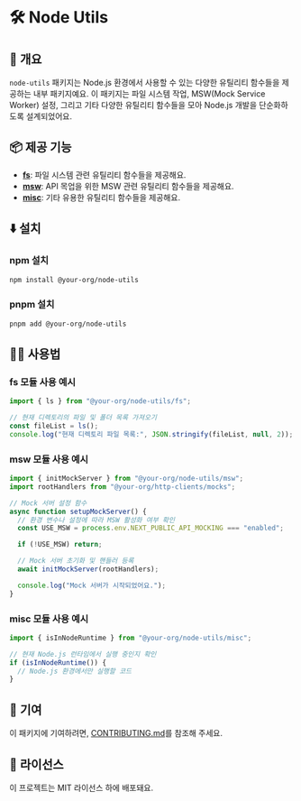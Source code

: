 # 🛠️ Node Utils

## 📖 개요

`node-utils` 패키지는 Node.js 환경에서 사용할 수 있는 다양한 유틸리티 함수들을 제공하는 내부 패키지예요. 이 패키지는 파일 시스템 작업, MSW(Mock Service Worker) 설정, 그리고 기타 다양한 유틸리티 함수들을 모아 Node.js 개발을 단순화하도록 설계되었어요.

## 📦 제공 기능

- **[fs](./src/fs)**: 파일 시스템 관련 유틸리티 함수들을 제공해요.
- **[msw](./src/msw)**: API 목업을 위한 MSW 관련 유틸리티 함수들을 제공해요.
- **[misc](./src/misc)**: 기타 유용한 유틸리티 함수들을 제공해요.

## ⬇️ 설치

### npm 설치

```bash
npm install @your-org/node-utils
```

### pnpm 설치

```bash
pnpm add @your-org/node-utils
```

## 🧑‍💻 사용법

### fs 모듈 사용 예시

```typescript
import { ls } from "@your-org/node-utils/fs";

// 현재 디렉토리의 파일 및 폴더 목록 가져오기
const fileList = ls();
console.log("현재 디렉토리 파일 목록:", JSON.stringify(fileList, null, 2));
```

### msw 모듈 사용 예시

```typescript
import { initMockServer } from "@your-org/node-utils/msw";
import rootHandlers from "@your-org/http-clients/mocks";

// Mock 서버 설정 함수
async function setupMockServer() {
  // 환경 변수나 설정에 따라 MSW 활성화 여부 확인
  const USE_MSW = process.env.NEXT_PUBLIC_API_MOCKING === "enabled";

  if (!USE_MSW) return;

  // Mock 서버 초기화 및 핸들러 등록
  await initMockServer(rootHandlers);

  console.log("Mock 서버가 시작되었어요.");
}
```

### misc 모듈 사용 예시

```typescript
import { isInNodeRuntime } from "@your-org/node-utils/misc";

// 현재 Node.js 런타임에서 실행 중인지 확인
if (isInNodeRuntime()) {
  // Node.js 환경에서만 실행할 코드
}
```

## 🤝 기여

이 패키지에 기여하려면, [CONTRIBUTING.md](../CONTRIBUTING.md)를 참조해 주세요.

## 📜 라이선스

이 프로젝트는 MIT 라이선스 하에 배포돼요.
